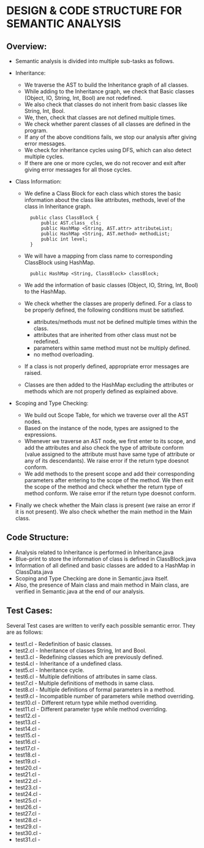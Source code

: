 # DESIGN & CODE STRUCTURE FOR SEMANTIC ANALYSIS

## Overview:

* Semantic analysis is divided into multiple sub-tasks as follows.

* Inheritance: 
	* We traverse the AST to build the Inheritance graph of all classes.
	* While adding to the Inheritance graph, we check that Basic classes (Object, IO, String, Int, Bool) are not redefined.
	* We also check that classes do not inherit from basic classes like String, Int, Bool.
	* We, then, check that classes are not defined multiple times.
	* We check whether parent classes of all classes are defined in the program.
	* If any of the above conditions fails, we stop our analysis after giving error messages.
	* We check for inheritance cycles using DFS, which can also detect multiple cycles.
	* If there are one or more cycles, we do not recover and exit after giving error messages for all those cycles.

* Class Information:
	* We define a Class Block for each class which stores the basic information about the class like attributes, methods, level of the class in Inheritance graph.
			
			public class ClassBlock {
				public AST.class_ cls;
				public HashMap <String, AST.attr> attributeList;
				public HashMap <String, AST.method> methodList;
				public int level;
			}
			
	* We will have a mapping from class name to corresponding ClassBlock using HashMap.
	
			public HashMap <String, ClassBlock> classBlock;
			
	* We add the information of basic classes (Object, IO, String, Int, Bool) to the HashMap.
	* We check whether the classes are properly defined. For a class to be properly defined, the following conditions must be satisfied.
		* attributes/methods must not be defined multiple times within the class.
		* attributes that are inherited from other class must not be redefined.
		* parameters within same method must not be multiply defined.
		* no method overloading.
	* If a class is not properly defined, appropriate error messages are raised.
	* Classes are then added to the HashMap excluding the attributes or methods which are not properly defined as explained above.
	
* Scoping and Type Checking:
	* We build out Scope Table, for which we traverse over all the AST nodes.
	* Based on the instance of the node, types are assigned to the expressions.
	* Whenever we traverse an AST node, we first enter to its scope, and add the attributes and also check the type of attribute conform (value assigned to the attribute must have same type of attribute or any of its descendants). We raise error if the return type doesnot conform.
	* We add methods to the present scope and add their corresponding parameters after entering to the scope of the method. We then exit the scope of the method and check whether the return type of method conform. We raise error if the return type doesnot conform.

* Finally we check whether the Main class is present (we raise an error if it is not present). We also check whether the main method in the Main class.

## Code Structure:

* Analysis related to Inheritance is performed in Inheritance.java
* Blue-print to store the information of class is defined in ClassBlock.java
* Information of all defined and basic classes are added to a HashMap in ClassData.java
* Scoping and Type Checking are done in Semantic.java itself.
* Also, the presence of Main class and main method in Main class, are verified in Semantic.java at the end of our analysis.

## Test Cases:
Several Test cases are written to verify each possible semantic error. They are as follows:
* test1.cl - Redefinition of basic classes.
* test2.cl - Inheritance of classes String, Int and Bool.
* test3.cl - Redefining classes which are previously defined.
* test4.cl - Inheritance of a undefined class.
* test5.cl - Inheritance cycle.
* test6.cl - Multiple definitions of attributes in same class.
* test7.cl - Multiple definitions of methods in same class.
* test8.cl - Multiple definitions of formal parameters in a method.
* test9.cl - Incompatible number of parameters while method overriding.
* test10.cl - Different return type while method overriding.
* test11.cl - Different parameter type while method overriding.
* test12.cl - 
* test13.cl - 
* test14.cl - 
* test15.cl - 
* test16.cl - 
* test17.cl - 
* test18.cl - 
* test19.cl - 
* test20.cl - 
* test21.cl - 
* test22.cl - 
* test23.cl - 
* test24.cl - 
* test25.cl - 
* test26.cl - 
* test27.cl - 
* test28.cl - 
* test29.cl - 
* test30.cl - 
* test31.cl - 
